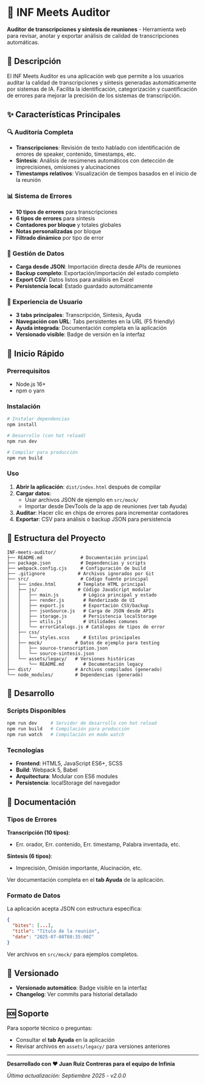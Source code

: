 # 📝 INF Meets Auditor

**Auditor de transcripciones y síntesis de reuniones** - Herramienta web para revisar, anotar y exportar análisis de calidad de transcripciones automáticas.

## 🎯 Descripción

El INF Meets Auditor es una aplicación web que permite a los usuarios auditar la calidad de transcripciones y síntesis generadas automáticamente por sistemas de IA. Facilita la identificación, categorización y cuantificación de errores para mejorar la precisión de los sistemas de transcripción.

## ✨ Características Principales

### 🔍 **Auditoría Completa**
- **Transcripciones**: Revisión de texto hablado con identificación de errores de speaker, contenido, timestamps, etc.
- **Síntesis**: Análisis de resúmenes automáticos con detección de imprecisiones, omisiones y alucinaciones
- **Timestamps relativos**: Visualización de tiempos basados en el inicio de la reunión

### 📊 **Sistema de Errores**
- **10 tipos de errores** para transcripciones
- **6 tipos de errores** para síntesis  
- **Contadores por bloque** y totales globales
- **Notas personalizadas** por bloque
- **Filtrado dinámico** por tipo de error

### 💾 **Gestión de Datos**
- **Carga desde JSON**: Importación directa desde APIs de reuniones
- **Backup completo**: Exportación/importación del estado completo
- **Export CSV**: Datos listos para análisis en Excel
- **Persistencia local**: Estado guardado automáticamente

### 🎨 **Experiencia de Usuario**
- **3 tabs principales**: Transcripción, Síntesis, Ayuda
- **Navegación con URL**: Tabs persistentes en la URL (F5 friendly)
- **Ayuda integrada**: Documentación completa en la aplicación
- **Versionado visible**: Badge de versión en la interfaz

## 🚀 Inicio Rápido

### Prerrequisitos
- Node.js 16+ 
- npm o yarn

### Instalación

```bash
# Instalar dependencias
npm install

# Desarrollo (con hot reload)
npm run dev

# Compilar para producción
npm run build
```

### Uso

1. **Abrir la aplicación**: `dist/index.html` después de compilar
2. **Cargar datos**: 
   - Usar archivos JSON de ejemplo en `src/mock/`
   - Importar desde DevTools de la app de reuniones (ver tab Ayuda)
3. **Auditar**: Hacer clic en chips de errores para incrementar contadores
4. **Exportar**: CSV para análisis o backup JSON para persistencia

## 📁 Estructura del Proyecto

```
INF-meets-auditor/
├── README.md              # Documentación principal
├── package.json           # Dependencias y scripts
├── webpack.config.cjs     # Configuración de build
├── .gitignore            # Archivos ignorados por Git
├── src/                   # Código fuente principal
│   ├── index.html        # Template HTML principal
│   ├── js/               # Código JavaScript modular
│   │   ├── main.js         # Lógica principal y estado
│   │   ├── render.js       # Renderizado de UI
│   │   ├── export.js       # Exportación CSV/backup
│   │   ├── jsonSource.js   # Carga de JSON desde APIs
│   │   ├── storage.js      # Persistencia localStorage
│   │   ├── utils.js        # Utilidades comunes
│   │   └── errorCatalogs.js # Catálogos de tipos de error
│   ├── css/
│   │   └── styles.scss     # Estilos principales
│   ├── mock/            # Datos de ejemplo para testing
│   │   ├── source-transcription.json
│   │   └── source-sintesis.json
│   └── assets/legacy/   # Versiones históricas
│       └── README.md       # Documentación legacy
├── dist/                # Archivos compilados (generado)
└── node_modules/        # Dependencias (generado)
```

## 🔧 Desarrollo

### Scripts Disponibles

```bash
npm run dev     # Servidor de desarrollo con hot reload
npm run build   # Compilación para producción
npm run watch   # Compilación en modo watch
```

### Tecnologías

- **Frontend**: HTML5, JavaScript ES6+, SCSS
- **Build**: Webpack 5, Babel
- **Arquitectura**: Modular con ES6 modules
- **Persistencia**: localStorage del navegador

## 📖 Documentación

### Tipos de Errores

**Transcripción (10 tipos)**:
- Err. orador, Err. contenido, Err. timestamp, Palabra inventada, etc.

**Síntesis (6 tipos)**:
- Imprecisión, Omisión importante, Alucinación, etc.

Ver documentación completa en el **tab Ayuda** de la aplicación.

### Formato de Datos

La aplicación acepta JSON con estructura específica:

```json
{
  "bites": [...],
  "title": "Título de la reunión",
  "date": "2025-07-08T08:35:00Z"
}
```

Ver archivos en `src/mock/` para ejemplos completos.

## 🔄 Versionado

- **Versionado automático**: Badge visible en la interfaz
- **Changelog**: Ver commits para historial detallado


## 🆘 Soporte

Para soporte técnico o preguntas:
- Consultar el **tab Ayuda** en la aplicación
- Revisar archivos en `assets/legacy/` para versiones anteriores

---

**Desarrollado con ❤️ Juan Ruiz Contreras para el equipo de Infinia**

*Última actualización: Septiembre 2025 - v2.0.0*

